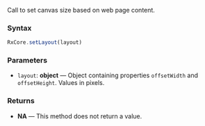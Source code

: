 Call to set canvas size based on web page content.

### Syntax

```typescript
RxCore.setLayout(layout)
```

### Parameters

- `layout`: **object** — Object containing properties `offsetWidth` and `offsetHeight`. Values in pixels.

### Returns

- **NA** — This method does not return a value.